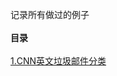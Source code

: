 
记录所有做过的例子 <br><br>
**目录**<br><br>
[1.CNN英文垃圾邮件分类](https://github.com/TolicWang/Practice/tree/master/CNN_TextClassification/ENG)